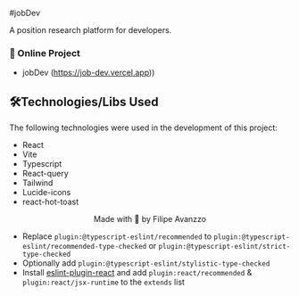 #jobDev 

A position research platform for developers.

### 🔗  Online Project
*  jobDev (https://job-dev.vercel.app))

## 🛠️Technologies/Libs Used

The following technologies were used in the development of this project:


- React 
- Vite
- Typescript
- React-query
- Tailwind
- Lucide-icons
- react-hot-toast


<p align="center">Made with 💙 by Filipe Avanzzo</p>


- Replace `plugin:@typescript-eslint/recommended` to `plugin:@typescript-eslint/recommended-type-checked` or `plugin:@typescript-eslint/strict-type-checked`
- Optionally add `plugin:@typescript-eslint/stylistic-type-checked`
- Install [eslint-plugin-react](https://github.com/jsx-eslint/eslint-plugin-react) and add `plugin:react/recommended` & `plugin:react/jsx-runtime` to the `extends` list
